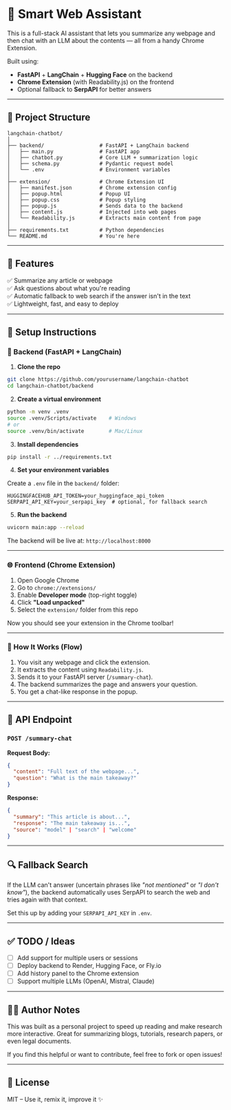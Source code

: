#  🤖 Smart Web Assistant

This is a full-stack AI assistant that lets you summarize any webpage and then chat with an LLM about the contents — all from a handy Chrome Extension.

Built using:
- **FastAPI** + **LangChain** + **Hugging Face** on the backend
- **Chrome Extension** (with Readability.js) on the frontend
- Optional fallback to **SerpAPI** for better answers

---

## 📁 Project Structure

```
langchain-chatbot/
│
├── backend/                  # FastAPI + LangChain backend
│   ├── main.py               # FastAPI app
│   ├── chatbot.py            # Core LLM + summarization logic
│   ├── schema.py             # Pydantic request model
│   └── .env                  # Environment variables
│
├── extension/                # Chrome Extension UI
│   ├── manifest.json         # Chrome extension config
│   ├── popup.html            # Popup UI
│   ├── popup.css             # Popup styling
│   ├── popup.js              # Sends data to the backend
│   ├── content.js            # Injected into web pages
│   └── Readability.js        # Extracts main content from page
│
├── requirements.txt          # Python dependencies
└── README.md                 # You're here
```

---

## 🧪 Features

✅ Summarize any article or webpage  
✅ Ask questions about what you're reading  
✅ Automatic fallback to web search if the answer isn't in the text  
✅ Lightweight, fast, and easy to deploy  

---

## 🚀 Setup Instructions

### 🔧 Backend (FastAPI + LangChain)

1. **Clone the repo**

```bash
git clone https://github.com/yourusername/langchain-chatbot
cd langchain-chatbot/backend
```

2. **Create a virtual environment**

```bash
python -m venv .venv
source .venv/Scripts/activate    # Windows
# or
source .venv/bin/activate        # Mac/Linux
```

3. **Install dependencies**

```bash
pip install -r ../requirements.txt
```

4. **Set your environment variables**

Create a `.env` file in the `backend/` folder:

```
HUGGINGFACEHUB_API_TOKEN=your_huggingface_api_token
SERPAPI_API_KEY=your_serpapi_key  # optional, for fallback search
```

5. **Run the backend**

```bash
uvicorn main:app --reload
```

The backend will be live at: `http://localhost:8000`

---

### 🌐 Frontend (Chrome Extension)

1. Open Google Chrome  
2. Go to `chrome://extensions/`  
3. Enable **Developer mode** (top-right toggle)  
4. Click **"Load unpacked"**  
5. Select the `extension/` folder from this repo  

Now you should see your extension in the Chrome toolbar!

---

### 🧠 How It Works (Flow)

1. You visit any webpage and click the extension.
2. It extracts the content using `Readability.js`.
3. Sends it to your FastAPI server (`/summary-chat`).
4. The backend summarizes the page and answers your question.
5. You get a chat-like response in the popup.

---

## 🧰 API Endpoint

### `POST /summary-chat`

**Request Body:**
```json
{
  "content": "Full text of the webpage...",
  "question": "What is the main takeaway?"
}
```

**Response:**
```json
{
  "summary": "This article is about...",
  "response": "The main takeaway is...",
  "source": "model" | "search" | "welcome"
}
```

---

## 🔍 Fallback Search

If the LLM can't answer (uncertain phrases like *"not mentioned"* or *"I don't know"*), the backend automatically uses SerpAPI to search the web and tries again with that context.

Set this up by adding your `SERPAPI_API_KEY` in `.env`.

---

## ✅ TODO / Ideas

- [ ] Add support for multiple users or sessions
- [ ] Deploy backend to Render, Hugging Face, or Fly.io
- [ ] Add history panel to the Chrome extension
- [ ] Support multiple LLMs (OpenAI, Mistral, Claude)

---

## 🧑‍💻 Author Notes

This was built as a personal project to speed up reading and make research more interactive. Great for summarizing blogs, tutorials, research papers, or even legal documents.

If you find this helpful or want to contribute, feel free to fork or open issues!

---

## 📄 License

MIT – Use it, remix it, improve it ✨
